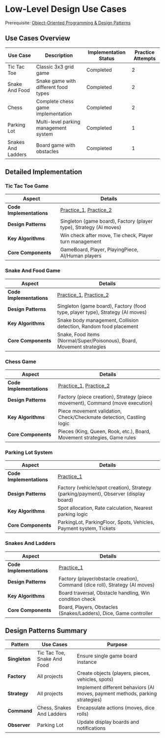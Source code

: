 # Low-Level Design Use Cases

Prerequisite: [Object-Oriented Programming & Design Patterns](https://github.com/karan-shergill/oops101)

## Use Cases Overview

| Use Case | Description | Implementation Status | Practice Attempts |
|----------|-------------|---------------------|------------------|
| Tic Tac Toe | Classic 3x3 grid game | Completed | 2 |
| Snake And Food | Snake game with different food types | Completed | 2 |
| Chess | Complete chess game implementation | Completed | 2 |
| Parking Lot | Multi-level parking management system | Completed | 1 |
| Snakes And Ladders | Board game with obstacles | Completed | 1 |

## Detailed Implementation

### Tic Tac Toe Game

| Aspect | Details |
|--------|---------|
| **Code Implementations** | [Practice_1](https://github.com/karan-shergill/lld101/tree/main/LLD_TicTacToe_V1), [Practice_2](https://github.com/karan-shergill/lld101/tree/main/practice/LLD_TicTacToe_V2) |
| **Design Patterns** | Singleton (game board), Factory (player type), Strategy (AI moves) |
| **Key Algorithms** | Win check after move, Tie check, Player turn management |
| **Core Components** | GameBoard, Player, PlayingPiece, AI/Human players |

### Snake And Food Game

| Aspect | Details |
|--------|---------|
| **Code Implementations** | [Practice_1](https://github.com/karan-shergill/lld101/tree/main/LLD_SnakeAndFood_V1), [Practice_2](https://github.com/karan-shergill/lld101/tree/main/practice/LLD_SnakeAndFood_V2) |
| **Design Patterns** | Singleton (game board), Factory (food type, player type), Strategy (AI moves) |
| **Key Algorithms** | Snake body management, Collision detection, Random food placement |
| **Core Components** | Snake, Food items (Normal/Super/Poisonous), Board, Movement strategies |

### Chess Game

| Aspect | Details |
|--------|---------|
| **Code Implementations** | [Practice_1](https://github.com/karan-shergill/lld101/tree/main/LLD_Chess_V1), [Practice_2](https://github.com/karan-shergill/lld101/tree/main/practice/LLD_Chess_V2) |
| **Design Patterns** | Factory (piece creation), Strategy (piece movement), Command (move execution) |
| **Key Algorithms** | Piece movement validation, Check/Checkmate detection, Castling logic |
| **Core Components** | Pieces (King, Queen, Rook, etc.), Board, Movement strategies, Game rules |

### Parking Lot System

| Aspect | Details |
|--------|---------|
| **Code Implementations** | [Practice_1](https://github.com/karan-shergill/lld101/tree/main/LLD_ParkingLot_V1) |
| **Design Patterns** | Factory (vehicle/spot creation), Strategy (parking/payment), Observer (display board) |
| **Key Algorithms** | Spot allocation, Rate calculation, Nearest parking logic |
| **Core Components** | ParkingLot, ParkingFloor, Spots, Vehicles, Payment system, Tickets |

### Snakes And Ladders

| Aspect | Details |
|--------|---------|
| **Code Implementations** | [Practice_1](https://github.com/karan-shergill/lld101/tree/main/LLD_SnakesAndLadders_V1) |
| **Design Patterns** | Factory (player/obstacle creation), Command (dice roll), Strategy (AI moves) |
| **Key Algorithms** | Board traversal, Obstacle handling, Win condition check |
| **Core Components** | Board, Players, Obstacles (Snakes/Ladders), Dice, Game controller |

## Design Patterns Summary

| Pattern | Use Cases | Purpose |
|---------|-----------|---------|
| **Singleton** | Tic Tac Toe, Snake And Food | Ensure single game board instance |
| **Factory** | All projects | Create objects (players, pieces, vehicles, spots) |
| **Strategy** | All projects | Implement different behaviors (AI moves, payment methods, parking strategies) |
| **Command** | Chess, Snakes And Ladders | Encapsulate actions (moves, dice rolls) |
| **Observer** | Parking Lot | Update display boards and notifications |
